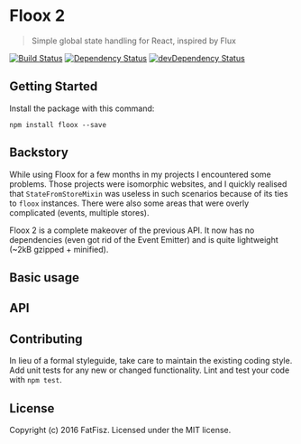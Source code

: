 # Floox 2

> Simple global state handling for React, inspired by Flux

[![Build Status](https://travis-ci.org/fatfisz/floox.svg?branch=master)](https://travis-ci.org/fatfisz/floox)
[![Dependency Status](https://david-dm.org/fatfisz/floox.svg)](https://david-dm.org/fatfisz/floox)
[![devDependency Status](https://david-dm.org/fatfisz/floox/dev-status.svg)](https://david-dm.org/fatfisz/floox#info=devDependencies)

## Getting Started

Install the package with this command:
```shell
npm install floox --save
```

## Backstory

While using Floox for a few months in my projects I encountered some problems. Those projects were isomorphic websites, and I quickly realised that `StateFromStoreMixin` was useless in such scenarios because of its ties to `floox` instances. There were also some areas that were overly complicated (events, multiple stores).

Floox 2 is a complete makeover of the previous API. It now has no dependencies (even got rid of the Event Emitter) and is quite lightweight (~2kB gzipped + minified).

## Basic usage


## API


## Contributing
In lieu of a formal styleguide, take care to maintain the existing coding style.
Add unit tests for any new or changed functionality. Lint and test your code with `npm test`.

## License
Copyright (c) 2016 FatFisz. Licensed under the MIT license.
